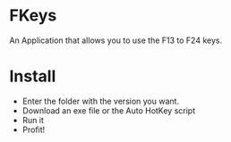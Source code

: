 # FKeys
An Application that allows you to use the F13 to F24 keys.

# Install
* Enter the folder with the version you want.
* Download an exe file or the Auto HotKey script
* Run it
* Profit!

